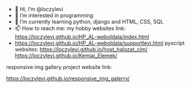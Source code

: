 - 👋 Hi, I’m @loczylevi
- 👀 I’m interested in programming 
- 🌱 I’m currently learning python, django and HTML, CSS, SQL
- 📫 How to reach me: my hobby websites link: https://loczylevi.github.io/HP_AL-weboldala/index.html
- https://loczylevi.github.io/HP_AL-weboldala/supportlevi.html
pyscript websites:
https://loczylevi.github.io/host_halozat_cim/
https://loczylevi.github.io/Kemiai_Elemek/

responsive img gallery project website link:

https://loczylevi.github.io/responsive_img_galerry/
<!---
loczylevi/loczylevi is a ✨ special ✨ repository because its `README.md` (this file) appears on your GitHub profile.
You can click the Preview link to take a look at your changes.
--->
